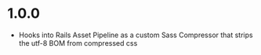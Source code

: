 # 1.0.0

* Hooks into Rails Asset Pipeline as a custom Sass Compressor that strips the utf-8 BOM from compressed css
